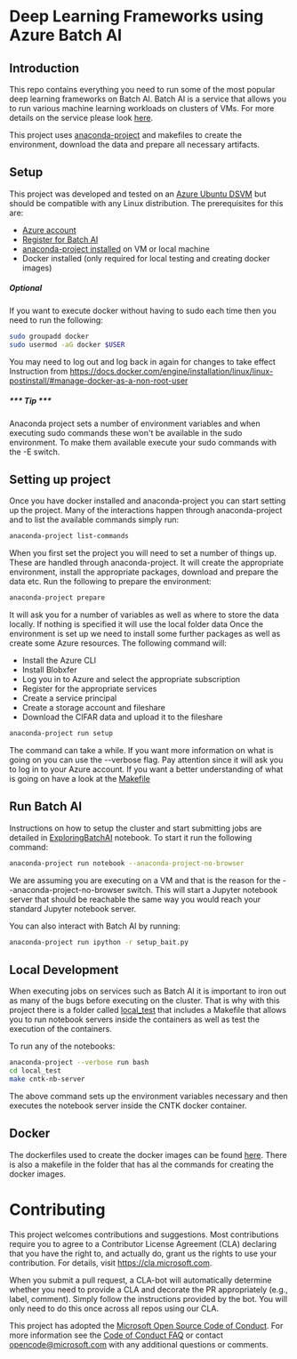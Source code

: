 # Deep Learning Frameworks using Azure Batch AI
## Introduction
This repo contains everything you need to run some of the most popular deep learning frameworks on Batch AI. 
Batch AI is a service that allows you to run various machine learning workloads on clusters of VMs. For more details on the service please look [here](https://docs.microsoft.com/en-gb/azure/batch-ai/overview). 

This project uses [anaconda-project](https://github.com/Anaconda-Platform/anaconda-project) and makefiles to create the environment, download the data and prepare all necessary artifacts.

## Setup
This project was developed and tested on an [Azure Ubuntu DSVM](https://azuremarketplace.microsoft.com/en-us/marketplace/apps/microsoft-ads.linux-data-science-vm-ubuntu) but should be compatible with any Linux distribution. The prerequisites for this are:
* [Azure account](https://azure.microsoft.com/en-gb/free/)
* [Register for Batch AI](https://docs.microsoft.com/en-gb/azure/batch-ai/quickstart-python)
* [anaconda-project installed](https://github.com/Anaconda-Platform/anaconda-project) on VM or local machine
* Docker installed (only required for local testing and creating docker images)


##### Optional
If you want to execute docker without having to sudo each time then you need to run the following:
```bash
sudo groupadd docker
sudo usermod -aG docker $USER
```
You may need to log out and log back in again for changes to take effect
Instruction from https://docs.docker.com/engine/installation/linux/linux-postinstall/#manage-docker-as-a-non-root-user


##### *** Tip ***
Anaconda project sets a number of environment variables and when executing sudo commands these won't be available in the sudo environment. To make them available execute your sudo commands with the -E switch.

## Setting up project
Once you have docker installed and anaconda-project you can start setting up the project.
Many of the interactions happen through anaconda-project and to list the available commands simply run:

```bash
anaconda-project list-commands
```

When you first set the project you will need to set a number of things up. These are handled through anaconda-project. It will create the appropriate environment, install the appropriate packages, download and prepare the data etc. Run the following to prepare the environment:
```bash
anaconda-project prepare
```
It will ask you for a number of variables as well as where to store the data locally. If nothing is specified it will use the local folder data
Once the environment is set up we need to install some further packages as well as create some Azure resources. The following command will:
* Install the Azure CLI
* Install Blobxfer
* Log you in to Azure and select the appropriate subscription
* Register for the appropriate services
* Create a service principal
* Create a storage account and fileshare
* Download the CIFAR data and upload it to the fileshare

```bash
anaconda-project run setup
```
The command can take a while. If you want more information on what is going on you can use the --verbose flag. Pay attention since it will ask you to log in to your Azure account. If you want a better understanding of what is going on have a look at the [Makefile](Makefile)

## Run Batch AI
Instructions on how to setup the cluster and start submitting jobs are detailed in [ExploringBatchAI](ExploringBatchAI.ipynb) notebook. To start it run the following command: 

```bash
anaconda-project run notebook --anaconda-project-no-browser
```

We are assuming you are executing on a VM and that is the reason for the --anaconda-project-no-browser switch. 
This will start a Jupyter notebook server that should be reachable the same way you would reach your standard Jupyter notebook server.

You can also interact with Batch AI by running:
```bash
anaconda-project run ipython -r setup_bait.py
```

## Local Development
When executing jobs on services such as Batch AI it is important to iron out as many of the bugs before executing on the cluster. That is why with this project there is a folder called [local_test](local_test) that includes a Makefile that allows you to run notebook servers inside the containers as well as test the execution of the containers.

To run any of the notebooks:
```bash
anaconda-project --verbose run bash
cd local_test
make cntk-nb-server
```

The above command sets up the environment variables necessary and then executes the notebook server inside the CNTK docker container.

## Docker
The dockerfiles used to create the docker images can be found [here](docker). There is also a makefile in the folder that has al the commands for creating the docker images.


# Contributing

This project welcomes contributions and suggestions.  Most contributions require you to agree to a
Contributor License Agreement (CLA) declaring that you have the right to, and actually do, grant us
the rights to use your contribution. For details, visit https://cla.microsoft.com.

When you submit a pull request, a CLA-bot will automatically determine whether you need to provide
a CLA and decorate the PR appropriately (e.g., label, comment). Simply follow the instructions
provided by the bot. You will only need to do this once across all repos using our CLA.

This project has adopted the [Microsoft Open Source Code of Conduct](https://opensource.microsoft.com/codeofconduct/).
For more information see the [Code of Conduct FAQ](https://opensource.microsoft.com/codeofconduct/faq/) or
contact [opencode@microsoft.com](mailto:opencode@microsoft.com) with any additional questions or comments.

